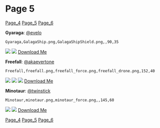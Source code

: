 # Page 5
[Page_4](./Page_4.md)
[Page_5](./Page_5.md)
[Page_6](./Page_6.md)

**Gyaraga**: [@evelo](https://discord.com/users/110564152539377664)

`Gyaraga,GalagaShip.png,GalagaShipShield.png,,90,35`

![](../custom_skins/GalagaShip.png)
![](../custom_skins/GalagaShipShield.png)
[Download Me](../assets/zips/Gyaraga.zip)


**Freefall**: [@akaevertone](https://discord.com/users/235458820845862912)

`Freefall,freefall.png,freefall_force.png,freefall_drone.png,152,40`

![](../custom_skins/freefall.png)
![](../custom_skins/freefall_force.png)
![](../custom_skins/freefall_drone.png)
[Download Me](../assets/zips/Freefall.zip)


**Minotaur**: [@twinstick](https://discord.com/users/538017698861547521)

`Minotaur,minotaur.png,minotaur_force.png,,145,60`

![](../custom_skins/minotaur.png)
![](../custom_skins/minotaur_force.png)
[Download Me](../assets/zips/Minotaur.zip)

[Page_4](./Page_4.md)
[Page_5](./Page_5.md)
[Page_6](./Page_6.md)
